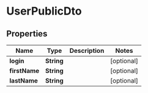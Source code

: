 # UserPublicDto

## Properties
Name | Type | Description | Notes
------------ | ------------- | ------------- | -------------
**login** | **String** |  |  [optional]
**firstName** | **String** |  |  [optional]
**lastName** | **String** |  |  [optional]
